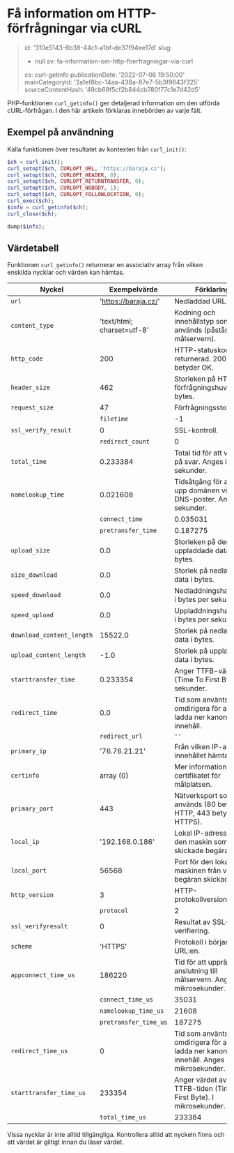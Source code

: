 Få information om HTTP-förfrågningar via cURL
=============================================

> id: '310e5143-6b38-44c1-a1bf-de37f94ee17d'
> slug:
> 	- null
> 	sv: fa-information-om-http-foerfragningar-via-curl
> 
> cs: curl-getinfo
> publicationDate: '2022-07-06 19:50:00'
> mainCategoryId: '2a1ef8bc-14aa-438a-87e7-5b3f9643f325'
> sourceContentHash: '49cb69f5cf2b844cb780f77c1e7d42d5'

PHP-funktionen `curl_getinfo()` ger detaljerad information om den utförda cURL-förfrågan. I den här artikeln förklaras innebörden av varje fält.

Exempel på användning
---------------

Kalla funktionen över resultatet av kontexten från `curl_init()`:

```php
$ch = curl_init();
curl_setopt($ch, CURLOPT_URL, 'https://baraja.cz');
curl_setopt($ch, CURLOPT_HEADER, 0);
curl_setopt($ch, CURLOPT_RETURNTRANSFER, 0);
curl_setopt($ch, CURLOPT_NOBODY, 1);
curl_setopt($ch, CURLOPT_FOLLOWLOCATION, 0);
curl_exec($ch);
$info = curl_getinfo($ch);
curl_close($ch);

dump($info);
```

Värdetabell
--------------

Funktionen `curl_getinfo()` returnerar en associativ array från vilken enskilda nycklar och värden kan hämtas.

| Nyckel | Exempelvärde | Förklaring |
|---------------------------|----------------------------|------------------------------------------------------------------------------------|
| `url` | 'https://baraja.cz/' | Nedladdad URL. |
| `content_type` | 'text/html; charset=utf-8' | Kodning och innehållstyp som används (påstås av målservern). |
| `http_code` | 200 | HTTP-statuskod returnerad. 200 betyder OK. |
| `header_size` | 462 | Storleken på HTTP-förfrågningshuvudet i bytes. |
| `request_size` | 47 | Förfrågningsstorlek. |
| | `filetime` | -1 | Filtid (krav från servern). |
| `ssl_verify_result` | 0 | SSL-kontroll. |
| | `redirect_count` | 0 | Antal omdirigeringar innan måldokumentet nås.
| `total_time` | 0.233384 | Total tid för att vänta på svar. Anges i sekunder. |
| `namelookup_time` | 0.021608 | Tidsåtgång för att lösa upp domänen via DNS-poster. Anges i sekunder. |
| | `connect_time` | 0.035031 | Tid för att upprätta en anslutning till målservern. Anges i sekunder. |
| | `pretransfer_time` | 0.187275 | Tid som krävs för att överföra data. Anges i sekunder. |
| `upload_size` | 0.0 | Storleken på den uppladdade datan i bytes. |
| `size_download` | 0.0 | Storlek på nedladdad data i bytes. |
| `speed_download` | 0.0 | Nedladdningshastighet i bytes per sekund. |
| `speed_upload` | 0.0 | Uppladdningshastighet i bytes per sekund. |
| `download_content_length` | 15522.0 | Storlek på nedladdad data i bytes. |
| `upload_content_length` | -1.0 | Storlek på uppladdade data i bytes. |
| `starttransfer_time` | 0.233354 | Anger TTFB-värdet (Time To First Byte) i sekunder. |
| `redirect_time` | 0.0 | Tid som använts för att omdirigera för att ladda ner kanoniskt innehåll.
| | `redirect_url` | `''` | kanonisk URL och destination för omdirigering. |
| `primary_ip` | '76.76.21.21' | Från vilken IP-adress innehållet hämtades. |
| `certinfo` | array (0) | Mer information om certifikatet för målplatsen. |
| `primary_port` | 443 | Nätverksport som används (80 betyder HTTP, 443 betyder HTTPS). |
| `local_ip` | '192.168.0.186' | Lokal IP-adress för den maskin som skickade begäran. |
| `local_port` | 56568 | Port för den lokala maskinen från vilken begäran skickades. |
| `http_version` | 3 | HTTP-protokollversion. |
| | `protocol` | 2 | Kod för det protokoll som används. |
| `ssl_verifyresult` | 0 | Resultat av SSL-verifiering. |
| `scheme` | 'HTTPS' | Protokoll i början av URL:en. |
| `appconnect_time_us` | 186220 | Tid för att upprätta en anslutning till målservern. Anges i mikrosekunder. |
| | `connect_time_us` | 35031 | Tid för att ansluta till målservern. Anges i mikrosekunder. | |
| | `namelookup_time_us` | 21608 | Tid som krävs för att skriva om domänen via DNS-poster. Anges i mikrosekunder. |
| | `pretransfer_time_us` | 187275 | Tidsåtgång för överföring av data. Anges i mikrosekunder. |
| `redirect_time_us` | 0 | Tid som använts för att omdirigera för att ladda ner kanoniskt innehåll. Anges i mikrosekunder. |
| `starttransfer_time_us` | 233354 | Anger värdet av TTFB-tiden (Time To First Byte). I mikrosekunder. |
| | `total_time_us` | 233384 | Total tid som använts för att vänta på svar. Anges i mikrosekunder. |

Vissa nycklar är inte alltid tillgängliga. Kontrollera alltid att nyckeln finns och att värdet är giltigt innan du läser värdet.
